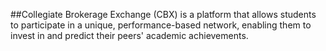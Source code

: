 ##Collegiate Brokerage Exchange (CBX) is a platform that allows students to participate in a unique, performance-based network, enabling them to invest in and predict their peers' academic achievements.